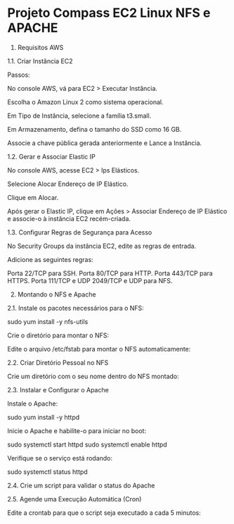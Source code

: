 # Projeto Compass EC2 Linux NFS e APACHE

1. Requisitos AWS

1.1. Criar Instância EC2

Passos:

No console AWS, vá para EC2 > Executar Instância.

Escolha o Amazon Linux 2 como sistema operacional.

Em Tipo de Instância, selecione a família t3.small.

Em Armazenamento, defina o tamanho do SSD como 16 GB.

Associe a chave pública gerada anteriormente e Lance a Instância.

1.2. Gerar e Associar Elastic IP

No console AWS, acesse EC2 > Ips Elásticos.

Selecione Alocar Endereço de IP Elástico.

Clique em Alocar.

Após gerar o Elastic IP, clique em Ações > Associar Endereço de IP Elástico e associe-o à instância EC2 recém-criada.

1.3. Configurar Regras de Segurança para Acesso

No Security Groups da instância EC2, edite as regras de entrada.

Adicione as seguintes regras:

Porta 22/TCP para SSH.
Porta 80/TCP para HTTP.
Porta 443/TCP para HTTPS.
Porta 111/TCP e UDP 
2049/TCP e UDP para NFS.

2. Montando o NFS e Apache

2.1. Instale os pacotes necessários para o NFS:

sudo yum install -y nfs-utils

Crie o diretório para montar o NFS:

Edite o arquivo /etc/fstab para montar o NFS automaticamente:

2.2. Criar Diretório Pessoal no NFS

Crie um diretório com o seu nome dentro do NFS montado:

2.3. Instalar e Configurar o Apache

Instale o Apache:

sudo yum install -y httpd

Inicie o Apache e habilite-o para iniciar no boot:

sudo systemctl start httpd
sudo systemctl enable httpd

Verifique se o serviço está rodando:

sudo systemctl status httpd

2.4. Crie um script para validar o status do Apache

2.5. Agende uma Execução Automática (Cron)

Edite a crontab para que o script seja executado a cada 5 minutos:
